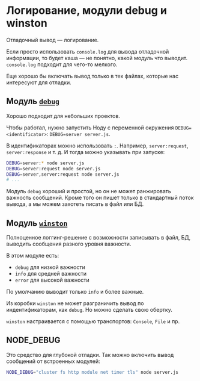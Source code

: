 # Логирование, модули debug и winston
Отладочный вывод — логирование.

Если просто использовать `console.log` для вывода отладочной информации, то будет каша — не понятно, какой модуль что выводит. `console.log` подходит для чего-то мелкого.

Еще хорошо бы включать вывод только в тех файлах, которые нас интересуют для отладки.

## Модуль [`debug`](https://www.npmjs.com/package/debug)
Хорошо подходит для небольших проектов.

Чтобы работал, нужно запустить Ноду с переменной окружения `DEBUG=<identificator>`: `DEBUG=server server.js`.

В идентификаторах можно использовать `:`. Например, `server:request`, `server:response` и т. д. И тогда можно указывать при запуске:

```bash
DEBUG=server:* node server.js
DEBUG=server:request node server.js
DEBUG=server,server:request node server.js
# ...
```

Модуль `debug` хороший и простой, но он не может ранжировать важность сообщений. Кроме того он пишет только в стандартный поток вывода, а мы можем захотеть писать в файл или БД.

## Модуль [`winston`](https://www.npmjs.com/package/winston)
Полноценное логгинг-решение с возможности записывать в файл, БД, выводить сообщения разного уровня важности.

В этом модуле есть:
* `debug` для низкой важности
* `info` для средней важности
* `error` для высокой важности

По умолчанию выводит только `info` и более важные.

Из коробки `winston` не может разграничить вывод по индентификаторам, как `debug`. Но можно сделать свою обертку.

`winston` настраивается с помощью транспортов: `Console`, `File` и пр.

## NODE_DEBUG
Это средство для глубокой отладки. Так можно включить вывод сообщений от встроенных модулей:

```bash
NODE_DEBUG="cluster fs http module net timer tls" node server.js
```

